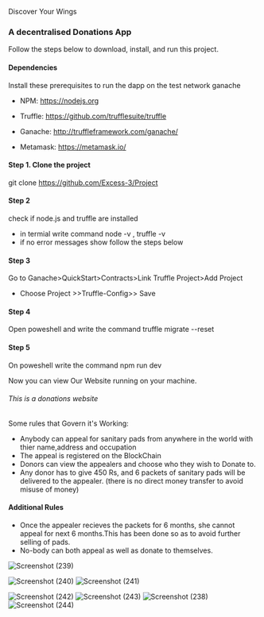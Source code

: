 Discover Your Wings

### A decentralised Donations App
Follow the steps below to download, install, and run this project.

#### Dependencies
Install these prerequisites to run the dapp on the test network ganache

* NPM: https://nodejs.org

* Truffle: https://github.com/trufflesuite/truffle

* Ganache: http://truffleframework.com/ganache/

* Metamask: https://metamask.io/

#### Step 1. Clone the project
git clone https://github.com/Excess-3/Project

#### Step 2
check if node.js and truffle are installed
* in termial write command      node -v , truffle -v
* if no error messages show follow the steps below

#### Step 3
Go to Ganache>QuickStart>Contracts>Link Truffle Project>Add Project
* Choose Project >>Truffle-Config>> Save
#### Step 4
Open poweshell and write the command truffle migrate --reset

#### Step 5
On poweshell write the command npm run dev

Now you can view Our Website running on your machine.

###### This is a donations website
Some rules that Govern it's Working:
* Anybody can appeal for sanitary pads from anywhere in the world with thier name,address and occupation
* The appeal is registered on the BlockChain
* Donors can view the appealers and choose who they wish to Donate to.
* Any donor has to give 450 Rs, and 6 packets of sanitary pads will be delivered to the appealer. (there is no direct money transfer to avoid misuse of money)
#### Additional Rules
* Once the appealer recieves the packets for 6 months, she cannot appeal for next 6 months.This has been done so as to avoid further selling of pads.
* No-body can both appeal as well as donate to themselves.


![Screenshot (239)](https://user-images.githubusercontent.com/76619050/107145345-d8371000-6966-11eb-8be5-0289a23232a2.png)

![Screenshot (240)](https://user-images.githubusercontent.com/76619050/107145444-79be6180-6967-11eb-845b-a1bc3cd00b82.png)
![Screenshot (241)](https://user-images.githubusercontent.com/76619050/107145451-8478f680-6967-11eb-9dd5-ba15ca8d9164.png)

![Screenshot (242)](https://user-images.githubusercontent.com/76619050/107145454-8773e700-6967-11eb-92f2-6559a142010a.png)
![Screenshot (243)](https://user-images.githubusercontent.com/76619050/107145455-893daa80-6967-11eb-9074-a39fac5f4593.png)
![Screenshot (238)](https://user-images.githubusercontent.com/76619050/107145459-935fa900-6967-11eb-9497-b79aa5cf61b2.png)
![Screenshot (244)](https://user-images.githubusercontent.com/76619050/107145496-ee919b80-6967-11eb-8856-674df78d7a0d.png)
